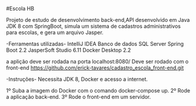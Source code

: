 #Escola HB

Projeto de estudo de desenvolvimento back-end,API desenvolvido em Java JDK 8 com SpringBoot, 
simula um sistema de cadastros administrativos para escolas, e gera um arquivo Jasper.

-Ferramentas utilizadas-
IntelliJ IDEA
Banco de dados SQL Server
Spring Boot 2.2
JasperSoft Studio 6.11
Docker Desktop 2.2

a aplição deve ser rodada na porta localhost:8080/
Deve ser rodado com o front-end https://github.com/erick-tavares/cadastro_escola_front-end.git

-Instruções-
Necessita JDK 8, Docker e acesso a internet.

1º Suba a imagem do Docker com o comando docker-compose up.
2º Rode a aplicação back-end.
3º Rode o front-end em um servidor.